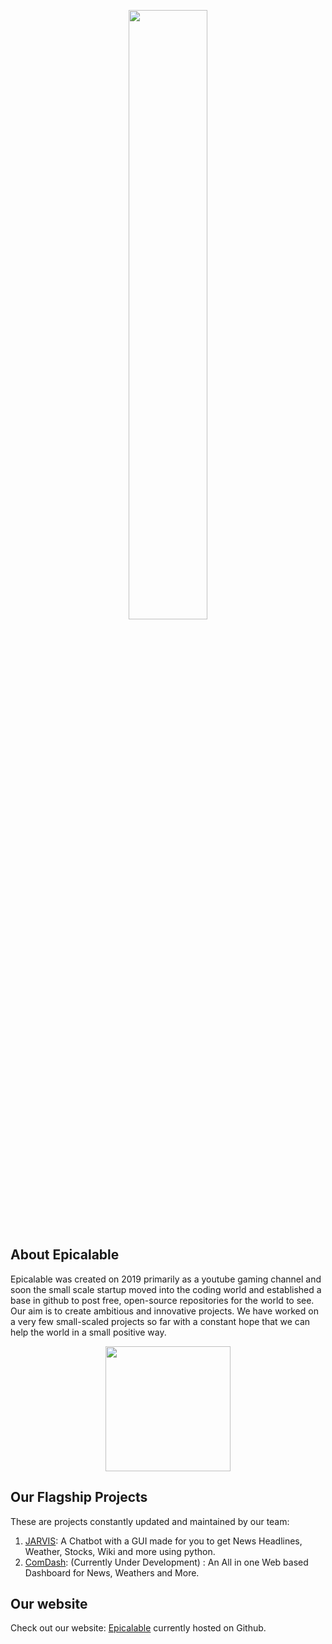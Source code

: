 <p align="center">
    <img width="50%" src="https://github.com/Epicalable/epicalable.github.io/assets/119758164/0b5041d9-ab5c-48ef-97fe-294adc76263d"> 
</p>

## About Epicalable
Epicalable was created on 2019 primarily as a youtube gaming channel and soon the small scale startup moved into the coding world and established a base in github to post free, open-source repositories for the world to see. Our aim is to create ambitious and innovative projects. We have worked on a very few small-scaled projects so far with a constant hope that we can help the world in a small positive way.

<p align="center">
    <img width="200" src="https://github.com/Epicalable/.github/assets/69076784/4e6b5cac-375f-471c-9759-2ea9829c2329"> 
</p>


## Our Flagship Projects
These are projects constantly updated and maintained by our team:
1. [JARVIS](https://github.com/Epicalable/JARVIS): A Chatbot with a GUI made for you to get News Headlines, Weather, Stocks, Wiki and more using python.
2. [ComDash](https://github.com/Epicalable/ComDash): (Currently Under Development) : An All in one Web based Dashboard for News, Weathers and More.

## Our website
Check out our website: [Epicalable](https://epicalable.github.io/epicalable.html) currently hosted on Github.
